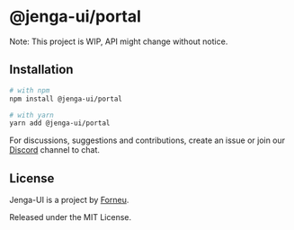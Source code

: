 # @jenga-ui/portal

Note: This project is WIP, API might change without notice.

## Installation

```sh
# with npm
npm install @jenga-ui/portal

# with yarn
yarn add @jenga-ui/portal
```

For discussions, suggestions and contributions, create an issue or join our [Discord](https://discord.gg/sHnHPnAPZj) channel to chat.

## License

Jenga-UI is a project by [Forneu](https://forneu.com).

Released under the MIT License.
